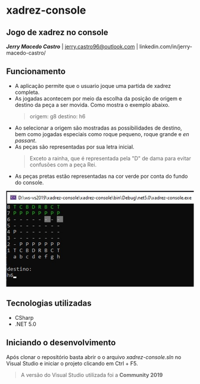 # xadrez-console 
## Jogo de xadrez no console 
**_Jerry Macedo Castro_** | jerry.castro96@outlook.com | linkedin.com/in/jerry-macedo-castro/

## Funcionamento
- A aplicação permite que o usuario joque uma partida de xadrez completa. 
- As jogadas acontecem por meio da escolha da posição de origem e destino da peça a ser movida. Como mostra o exemplo abaixo. 
  > origem: g8 
  > destino: h6
- Ao selecionar a origem são mostradas as possibilidades de destino, bem como jogadas especiais como roque pequeno, roque grande e _en passant_.
- As peças são representadas por sua letra inicial.
  > Exceto a rainha, que é representada pela "D" de dama para evitar confusões com a peça Rei.
- As peças pretas estão representadas na cor verde por conta do fundo do console.

<center>
  <img src="./jogo.jpg" alt="d1" width="600"/>
</center>

## Tecnologias utilizadas
- CSharp
- .NET 5.0

## Iniciando o desenvolvimento
Após clonar o repositório basta abrir o o arquivo _xadrez-console.sln_ no Visual Studio e iniciar o projeto clicando em Ctrl + F5.  
> A versão do Visual Studio utilizada foi a **Community 2019**